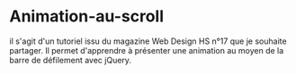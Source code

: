 Animation-au-scroll
===================

il s'agit d'un tutoriel issu du magazine Web Design HS n°17 que je souhaite partager. Il permet d'apprendre à présenter une animation au moyen de la barre de défilement avec jQuery.

